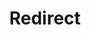 ﻿---
layout: src/layouts/Redirect.astro
title: Redirect
redirect: https://yamldoc.liuyan.wang/docs/administration/managing-infrastructure/maintenance-mode
pubDate:  2023-01-01
navSearch: false
navSitemap: false
navMenu: false
---
